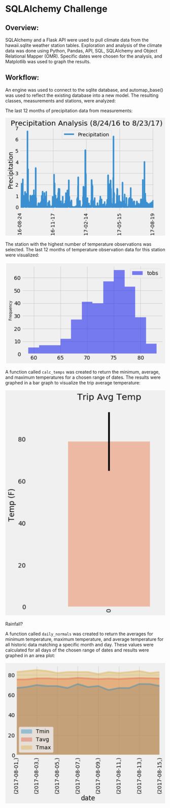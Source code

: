 # SQLAlchemy Challenge

## Overview: 

SQLAlchemy and a Flask API were used to pull climate data from the hawaii.sqlite weather station tables. Exploration and analysis of the climate data was done using Python, Pandas, API, SQL, SQLAlchemy and Object Relational Mapper (OMR). Specific dates were chosen for the analysis, and Matplotlib was used to graph the results. 

## Workflow:

An engine was used to connect to the sqlite database, and automap_base() was used to reflect the existing database into a new model. The resulting classes, measurements and stations, were analyzed:

The last 12 months of precipitation data from measurements:

![Image description](images/precipitation.png)

The station with the highest number of temperature observations was selected. The last 12 months of temperature observation data for this station were visualized: 

![Image description](images/tobs.png)

A function called `calc_temps` was created to return the minimum, average, and maximum temperatures for a chosen range of dates. The results were graphed in a bar graph to visualize the trip average temperature: 

![Image description](images/avgTemp.png)
 

Rainfall?

A function called `daily_normals` was created to return the averages for minimum temperature, maximum temperature, and average temperature for all historic data matching a specific month and day. These values were calculated for all days of the chosen range of dates and results were graphed in an area plot:

![Image description](images/dailyNormals.png) 
